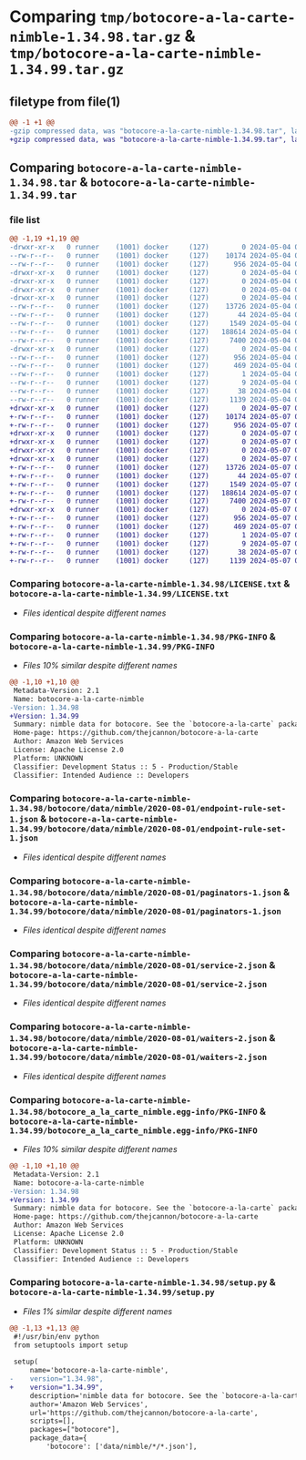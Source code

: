 # Comparing `tmp/botocore-a-la-carte-nimble-1.34.98.tar.gz` & `tmp/botocore-a-la-carte-nimble-1.34.99.tar.gz`

## filetype from file(1)

```diff
@@ -1 +1 @@
-gzip compressed data, was "botocore-a-la-carte-nimble-1.34.98.tar", last modified: Sat May  4 01:01:36 2024, max compression
+gzip compressed data, was "botocore-a-la-carte-nimble-1.34.99.tar", last modified: Tue May  7 01:02:38 2024, max compression
```

## Comparing `botocore-a-la-carte-nimble-1.34.98.tar` & `botocore-a-la-carte-nimble-1.34.99.tar`

### file list

```diff
@@ -1,19 +1,19 @@
-drwxr-xr-x   0 runner    (1001) docker     (127)        0 2024-05-04 01:01:36.502225 botocore-a-la-carte-nimble-1.34.98/
--rw-r--r--   0 runner    (1001) docker     (127)    10174 2024-05-04 01:01:36.000000 botocore-a-la-carte-nimble-1.34.98/LICENSE.txt
--rw-r--r--   0 runner    (1001) docker     (127)      956 2024-05-04 01:01:36.502225 botocore-a-la-carte-nimble-1.34.98/PKG-INFO
-drwxr-xr-x   0 runner    (1001) docker     (127)        0 2024-05-04 01:01:36.498225 botocore-a-la-carte-nimble-1.34.98/botocore/
-drwxr-xr-x   0 runner    (1001) docker     (127)        0 2024-05-04 01:01:36.498225 botocore-a-la-carte-nimble-1.34.98/botocore/data/
-drwxr-xr-x   0 runner    (1001) docker     (127)        0 2024-05-04 01:01:36.498225 botocore-a-la-carte-nimble-1.34.98/botocore/data/nimble/
-drwxr-xr-x   0 runner    (1001) docker     (127)        0 2024-05-04 01:01:36.502225 botocore-a-la-carte-nimble-1.34.98/botocore/data/nimble/2020-08-01/
--rw-r--r--   0 runner    (1001) docker     (127)    13726 2024-05-04 01:01:11.000000 botocore-a-la-carte-nimble-1.34.98/botocore/data/nimble/2020-08-01/endpoint-rule-set-1.json
--rw-r--r--   0 runner    (1001) docker     (127)       44 2024-05-04 01:01:11.000000 botocore-a-la-carte-nimble-1.34.98/botocore/data/nimble/2020-08-01/examples-1.json
--rw-r--r--   0 runner    (1001) docker     (127)     1549 2024-05-04 01:01:11.000000 botocore-a-la-carte-nimble-1.34.98/botocore/data/nimble/2020-08-01/paginators-1.json
--rw-r--r--   0 runner    (1001) docker     (127)   188614 2024-05-04 01:01:11.000000 botocore-a-la-carte-nimble-1.34.98/botocore/data/nimble/2020-08-01/service-2.json
--rw-r--r--   0 runner    (1001) docker     (127)     7400 2024-05-04 01:01:11.000000 botocore-a-la-carte-nimble-1.34.98/botocore/data/nimble/2020-08-01/waiters-2.json
-drwxr-xr-x   0 runner    (1001) docker     (127)        0 2024-05-04 01:01:36.502225 botocore-a-la-carte-nimble-1.34.98/botocore_a_la_carte_nimble.egg-info/
--rw-r--r--   0 runner    (1001) docker     (127)      956 2024-05-04 01:01:36.000000 botocore-a-la-carte-nimble-1.34.98/botocore_a_la_carte_nimble.egg-info/PKG-INFO
--rw-r--r--   0 runner    (1001) docker     (127)      469 2024-05-04 01:01:36.000000 botocore-a-la-carte-nimble-1.34.98/botocore_a_la_carte_nimble.egg-info/SOURCES.txt
--rw-r--r--   0 runner    (1001) docker     (127)        1 2024-05-04 01:01:36.000000 botocore-a-la-carte-nimble-1.34.98/botocore_a_la_carte_nimble.egg-info/dependency_links.txt
--rw-r--r--   0 runner    (1001) docker     (127)        9 2024-05-04 01:01:36.000000 botocore-a-la-carte-nimble-1.34.98/botocore_a_la_carte_nimble.egg-info/top_level.txt
--rw-r--r--   0 runner    (1001) docker     (127)       38 2024-05-04 01:01:36.502225 botocore-a-la-carte-nimble-1.34.98/setup.cfg
--rw-r--r--   0 runner    (1001) docker     (127)     1139 2024-05-04 01:01:36.000000 botocore-a-la-carte-nimble-1.34.98/setup.py
+drwxr-xr-x   0 runner    (1001) docker     (127)        0 2024-05-07 01:02:38.540096 botocore-a-la-carte-nimble-1.34.99/
+-rw-r--r--   0 runner    (1001) docker     (127)    10174 2024-05-07 01:02:38.000000 botocore-a-la-carte-nimble-1.34.99/LICENSE.txt
+-rw-r--r--   0 runner    (1001) docker     (127)      956 2024-05-07 01:02:38.540096 botocore-a-la-carte-nimble-1.34.99/PKG-INFO
+drwxr-xr-x   0 runner    (1001) docker     (127)        0 2024-05-07 01:02:38.540096 botocore-a-la-carte-nimble-1.34.99/botocore/
+drwxr-xr-x   0 runner    (1001) docker     (127)        0 2024-05-07 01:02:38.540096 botocore-a-la-carte-nimble-1.34.99/botocore/data/
+drwxr-xr-x   0 runner    (1001) docker     (127)        0 2024-05-07 01:02:38.540096 botocore-a-la-carte-nimble-1.34.99/botocore/data/nimble/
+drwxr-xr-x   0 runner    (1001) docker     (127)        0 2024-05-07 01:02:38.540096 botocore-a-la-carte-nimble-1.34.99/botocore/data/nimble/2020-08-01/
+-rw-r--r--   0 runner    (1001) docker     (127)    13726 2024-05-07 01:02:11.000000 botocore-a-la-carte-nimble-1.34.99/botocore/data/nimble/2020-08-01/endpoint-rule-set-1.json
+-rw-r--r--   0 runner    (1001) docker     (127)       44 2024-05-07 01:02:11.000000 botocore-a-la-carte-nimble-1.34.99/botocore/data/nimble/2020-08-01/examples-1.json
+-rw-r--r--   0 runner    (1001) docker     (127)     1549 2024-05-07 01:02:11.000000 botocore-a-la-carte-nimble-1.34.99/botocore/data/nimble/2020-08-01/paginators-1.json
+-rw-r--r--   0 runner    (1001) docker     (127)   188614 2024-05-07 01:02:11.000000 botocore-a-la-carte-nimble-1.34.99/botocore/data/nimble/2020-08-01/service-2.json
+-rw-r--r--   0 runner    (1001) docker     (127)     7400 2024-05-07 01:02:11.000000 botocore-a-la-carte-nimble-1.34.99/botocore/data/nimble/2020-08-01/waiters-2.json
+drwxr-xr-x   0 runner    (1001) docker     (127)        0 2024-05-07 01:02:38.540096 botocore-a-la-carte-nimble-1.34.99/botocore_a_la_carte_nimble.egg-info/
+-rw-r--r--   0 runner    (1001) docker     (127)      956 2024-05-07 01:02:38.000000 botocore-a-la-carte-nimble-1.34.99/botocore_a_la_carte_nimble.egg-info/PKG-INFO
+-rw-r--r--   0 runner    (1001) docker     (127)      469 2024-05-07 01:02:38.000000 botocore-a-la-carte-nimble-1.34.99/botocore_a_la_carte_nimble.egg-info/SOURCES.txt
+-rw-r--r--   0 runner    (1001) docker     (127)        1 2024-05-07 01:02:38.000000 botocore-a-la-carte-nimble-1.34.99/botocore_a_la_carte_nimble.egg-info/dependency_links.txt
+-rw-r--r--   0 runner    (1001) docker     (127)        9 2024-05-07 01:02:38.000000 botocore-a-la-carte-nimble-1.34.99/botocore_a_la_carte_nimble.egg-info/top_level.txt
+-rw-r--r--   0 runner    (1001) docker     (127)       38 2024-05-07 01:02:38.540096 botocore-a-la-carte-nimble-1.34.99/setup.cfg
+-rw-r--r--   0 runner    (1001) docker     (127)     1139 2024-05-07 01:02:38.000000 botocore-a-la-carte-nimble-1.34.99/setup.py
```

### Comparing `botocore-a-la-carte-nimble-1.34.98/LICENSE.txt` & `botocore-a-la-carte-nimble-1.34.99/LICENSE.txt`

 * *Files identical despite different names*

### Comparing `botocore-a-la-carte-nimble-1.34.98/PKG-INFO` & `botocore-a-la-carte-nimble-1.34.99/PKG-INFO`

 * *Files 10% similar despite different names*

```diff
@@ -1,10 +1,10 @@
 Metadata-Version: 2.1
 Name: botocore-a-la-carte-nimble
-Version: 1.34.98
+Version: 1.34.99
 Summary: nimble data for botocore. See the `botocore-a-la-carte` package for more info.
 Home-page: https://github.com/thejcannon/botocore-a-la-carte
 Author: Amazon Web Services
 License: Apache License 2.0
 Platform: UNKNOWN
 Classifier: Development Status :: 5 - Production/Stable
 Classifier: Intended Audience :: Developers
```

### Comparing `botocore-a-la-carte-nimble-1.34.98/botocore/data/nimble/2020-08-01/endpoint-rule-set-1.json` & `botocore-a-la-carte-nimble-1.34.99/botocore/data/nimble/2020-08-01/endpoint-rule-set-1.json`

 * *Files identical despite different names*

### Comparing `botocore-a-la-carte-nimble-1.34.98/botocore/data/nimble/2020-08-01/paginators-1.json` & `botocore-a-la-carte-nimble-1.34.99/botocore/data/nimble/2020-08-01/paginators-1.json`

 * *Files identical despite different names*

### Comparing `botocore-a-la-carte-nimble-1.34.98/botocore/data/nimble/2020-08-01/service-2.json` & `botocore-a-la-carte-nimble-1.34.99/botocore/data/nimble/2020-08-01/service-2.json`

 * *Files identical despite different names*

### Comparing `botocore-a-la-carte-nimble-1.34.98/botocore/data/nimble/2020-08-01/waiters-2.json` & `botocore-a-la-carte-nimble-1.34.99/botocore/data/nimble/2020-08-01/waiters-2.json`

 * *Files identical despite different names*

### Comparing `botocore-a-la-carte-nimble-1.34.98/botocore_a_la_carte_nimble.egg-info/PKG-INFO` & `botocore-a-la-carte-nimble-1.34.99/botocore_a_la_carte_nimble.egg-info/PKG-INFO`

 * *Files 10% similar despite different names*

```diff
@@ -1,10 +1,10 @@
 Metadata-Version: 2.1
 Name: botocore-a-la-carte-nimble
-Version: 1.34.98
+Version: 1.34.99
 Summary: nimble data for botocore. See the `botocore-a-la-carte` package for more info.
 Home-page: https://github.com/thejcannon/botocore-a-la-carte
 Author: Amazon Web Services
 License: Apache License 2.0
 Platform: UNKNOWN
 Classifier: Development Status :: 5 - Production/Stable
 Classifier: Intended Audience :: Developers
```

### Comparing `botocore-a-la-carte-nimble-1.34.98/setup.py` & `botocore-a-la-carte-nimble-1.34.99/setup.py`

 * *Files 1% similar despite different names*

```diff
@@ -1,13 +1,13 @@
 #!/usr/bin/env python
 from setuptools import setup
 
 setup(
     name='botocore-a-la-carte-nimble',
-    version="1.34.98",
+    version="1.34.99",
     description='nimble data for botocore. See the `botocore-a-la-carte` package for more info.',
     author='Amazon Web Services',
     url='https://github.com/thejcannon/botocore-a-la-carte',
     scripts=[],
     packages=["botocore"],
     package_data={
         'botocore': ['data/nimble/*/*.json'],
```

